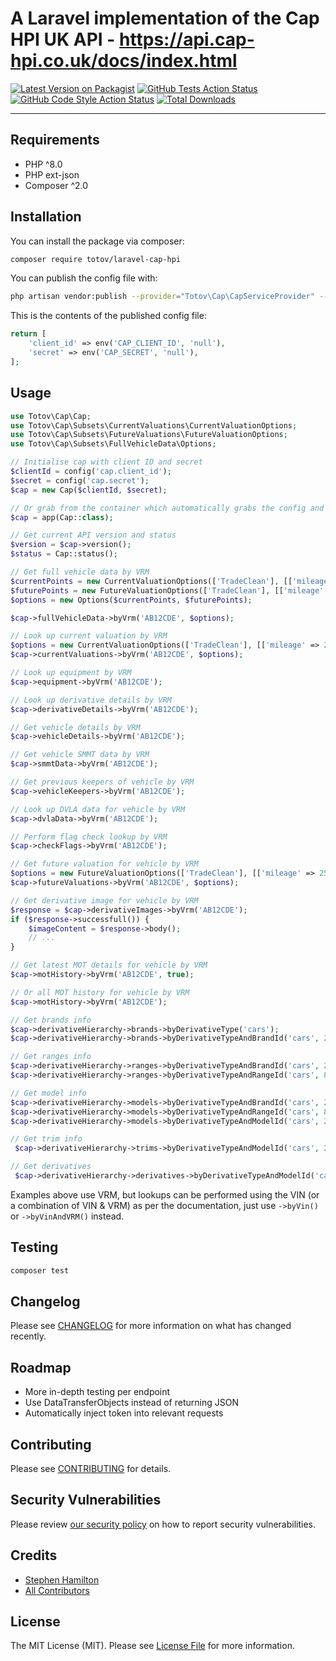 # A Laravel implementation of the Cap HPI UK API - https://api.cap-hpi.co.uk/docs/index.html

[![Latest Version on Packagist](https://img.shields.io/packagist/v/totov/laravel-cap-hpi.svg?style=flat-square)](https://packagist.org/packages/totov/laravel-cap-hpi)
[![GitHub Tests Action Status](https://img.shields.io/github/workflow/status/totov/laravel-cap-hpi/run-tests?label=tests)](https://github.com/totov/laravel-cap-hpi/actions?query=workflow%3Arun-tests+branch%3Amain)
[![GitHub Code Style Action Status](https://img.shields.io/github/workflow/status/totov/laravel-cap-hpi/Check%20&%20fix%20styling?label=code%20style)](https://github.com/totov/laravel-cap-hpi/actions?query=workflow%3A"Check+%26+fix+styling"+branch%3Amain)
[![Total Downloads](https://img.shields.io/packagist/dt/totov/laravel-cap-hpi.svg?style=flat-square)](https://packagist.org/packages/totov/laravel-cap-hpi)

---

## Requirements

- PHP ^8.0
- PHP ext-json
- Composer ^2.0

## Installation

You can install the package via composer:

```bash
composer require totov/laravel-cap-hpi
```

You can publish the config file with:

```bash
php artisan vendor:publish --provider="Totov\Cap\CapServiceProvider" --tag="laravel-cap-hpi-config"
```

This is the contents of the published config file:

```php
return [
    'client_id' => env('CAP_CLIENT_ID', 'null'),
    'secret' => env('CAP_SECRET', 'null'),
];
```

## Usage

```php
use Totov\Cap\Cap;
use Totov\Cap\Subsets\CurrentValuations\CurrentValuationOptions;
use Totov\Cap\Subsets\FutureValuations\FutureValuationOptions;
use Totov\Cap\Subsets\FullVehicleData\Options;

// Initialise cap with client ID and secret
$clientId = config('cap.client_id');
$secret = config('cap.secret');
$cap = new Cap($clientId, $secret);

// Or grab from the container which automatically grabs the config and creates a singleton
$cap = app(Cap::class);

// Get current API version and status
$version = $cap->version();
$status = Cap::status();

// Get full vehicle data by VRM
$currentPoints = new CurrentValuationOptions(['TradeClean'], [['mileage' => 20000]]);
$futurePoints = new FutureValuationOptions(['TradeClean'], [['mileage' => 25000, 'valuationDate' => '2021-09-19']]);
$options = new Options($currentPoints, $futurePoints);

$cap->fullVehicleData->byVrm('AB12CDE', $options);

// Look up current valuation by VRM
$options = new CurrentValuationOptions(['TradeClean'], [['mileage' => 20000]]);
$cap->currentValuations->byVrm('AB12CDE', $options);

// Look up equipment by VRM
$cap->equipment->byVrm('AB12CDE');

// Look up derivative details by VRM
$cap->derivativeDetails->byVrm('AB12CDE');

// Get vehicle details by VRM
$cap->vehicleDetails->byVrm('AB12CDE');

// Get vehicle SMMT data by VRM
$cap->smmtData->byVrm('AB12CDE');

// Get previous keepers of vehicle by VRM
$cap->vehicleKeepers->byVrm('AB12CDE');

// Look up DVLA data for vehicle by VRM
$cap->dvlaData->byVrm('AB12CDE');

// Perform flag check lookup by VRM
$cap->checkFlags->byVrm('AB12CDE');

// Get future valuation for vehicle by VRM
$options = new FutureValuationOptions(['TradeClean'], [['mileage' => 25000, 'valuationDate' => '2021-09-19']]);
$cap->futureValuations->byVrm('AB12CDE', $options);

// Get derivative image for vehicle by VRM
$response = $cap->derivativeImages->byVrm('AB12CDE');
if ($response->successfull()) {
    $imageContent = $response->body();
    // ...
}

// Get latest MOT details for vehicle by VRM
$cap->motHistory->byVrm('AB12CDE', true);

// Or all MOT history for vehicle by VRM
$cap->motHistory->byVrm('AB12CDE');

// Get brands info
$cap->derivativeHierarchy->brands->byDerivativeType('cars');
$cap->derivativeHierarchy->brands->byDerivativeTypeAndBrandId('cars', 25545);

// Get ranges info
$cap->derivativeHierarchy->ranges->byDerivativeTypeAndBrandId('cars', 25545);
$cap->derivativeHierarchy->ranges->byDerivativeTypeAndRangeId('cars', 89);

// Get model info
$cap->derivativeHierarchy->models->byDerivativeTypeAndBrandId('cars', 25545);
$cap->derivativeHierarchy->models->byDerivativeTypeAndRangeId('cars', 89);
$cap->derivativeHierarchy->models->byDerivativeTypeAndModelId('cars', 25547);

// Get trim info
 $cap->derivativeHierarchy->trims->byDerivativeTypeAndModelId('cars', 25547);

// Get derivatives
 $cap->derivativeHierarchy->derivatives->byDerivativeTypeAndModelId('cars', 25547);$cap->derivativeHierarchy->derivatives->byDerivativeTypeAndTrimId('cars', 10619);

```

Examples above use VRM, but lookups can be performed using the VIN (or a combination of VIN & VRM) as per the documentation, just use `->byVin()` or `->byVinAndVRM()` instead.

## Testing

```bash
composer test
```

## Changelog

Please see [CHANGELOG](CHANGELOG.md) for more information on what has changed recently.

## Roadmap

- More in-depth testing per endpoint
- Use DataTransferObjects instead of returning JSON
- Automatically inject token into relevant requests

## Contributing

Please see [CONTRIBUTING](.github/CONTRIBUTING.md) for details.

## Security Vulnerabilities

Please review [our security policy](../../security/policy) on how to report security vulnerabilities.

## Credits

- [Stephen Hamilton](https://github.com/totov)
- [All Contributors](../../contributors)

## License

The MIT License (MIT). Please see [License File](LICENSE.md) for more information.
